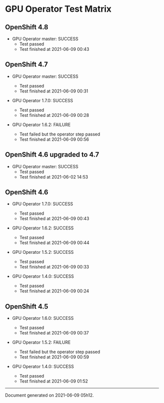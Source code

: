 
GPU Operator Test Matrix
========================

OpenShift 4.8
-------------

* GPU Operator master: SUCCESS
  - Test passed
  - Test finished at 2021-06-09 00:43

OpenShift 4.7
-------------

* GPU Operator master: SUCCESS
  - Test passed
  - Test finished at 2021-06-09 00:31

* GPU Operator 1.7.0: SUCCESS
  - Test passed
  - Test finished at 2021-06-09 00:28

* GPU Operator 1.6.2: FAILURE
  - Test failed but the operator step passed
  - Test finished at 2021-06-09 00:56

OpenShift 4.6 upgraded to 4.7
-----------------------------

* GPU Operator master: SUCCESS
  - Test passed
  - Test finished at 2021-06-02 14:53

OpenShift 4.6
-------------

* GPU Operator 1.7.0: SUCCESS
  - Test passed
  - Test finished at 2021-06-09 00:43

* GPU Operator 1.6.2: SUCCESS
  - Test passed
  - Test finished at 2021-06-09 00:44

* GPU Operator 1.5.2: SUCCESS
  - Test passed
  - Test finished at 2021-06-09 00:33

* GPU Operator 1.4.0: SUCCESS
  - Test passed
  - Test finished at 2021-06-09 00:24

OpenShift 4.5
-------------

* GPU Operator 1.6.0: SUCCESS
  - Test passed
  - Test finished at 2021-06-09 00:37

* GPU Operator 1.5.2: FAILURE
  - Test failed but the operator step passed
  - Test finished at 2021-06-09 00:59

* GPU Operator 1.4.0: SUCCESS
  - Test passed
  - Test finished at 2021-06-09 01:52


---
Document generated on 2021-06-09 05h12.
